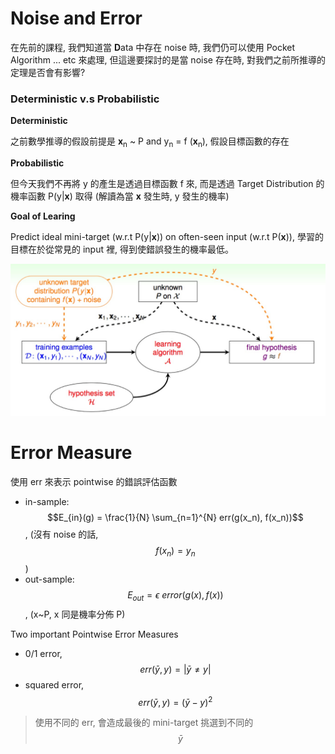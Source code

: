 # Noise and Error

在先前的課程, 我們知道當 **D**ata 中存在 noise 時, 我們仍可以使用 Pocket Algorithm ... etc 來處理, 但這邊要探討的是當 noise 存在時, 對我們之前所推導的定理是否會有影響?


### Deterministic v.s Probabilistic

**Deterministic**

之前數學推導的假設前提是 **x**<sub>n</sub> ~ P and y<sub>n</sub> = f (**x**<sub>n</sub>), 假設目標函數的存在

**Probabilistic**

但今天我們不再將 y 的產生是透過目標函數 f 來, 而是透過 Target Distribution 的機率函數 P(y|**x**) 取得 (解讀為當 **x** 發生時, y 發生的機率)

**Goal of Learing**

Predict ideal mini-target (w.r.t P(y|**x**)) on often-seen input (w.r.t P(**x**)), 學習的目標在於從常見的 input 裡, 得到使錯誤發生的機率最低。

![](LearningFlowWithNoise.jpg)

# Error Measure
使用 err 來表示 pointwise 的錯誤評估函數
 
* in-sample: $$E_{in}(g) = \frac{1}{N} \sum_{n=1}^{N} err(g(x_n), f(x_n))$$, (沒有 noise 的話, $$f(x_n) = y_n$$)
* out-sample: $$E_{out} = \epsilon \ error(g(x), f(x))$$, (x~P, x 同是機率分佈 P)

Two important Pointwise Error Measures
* 0/1 error, $$err(\bar{y}, y) = |\bar{y}\ne y|$$
* squared error, $$err(\bar{y}, y) = (\bar{y} - y)^2$$

> 使用不同的 err, 會造成最後的 mini-target 挑選到不同的 $$\bar{y}$$